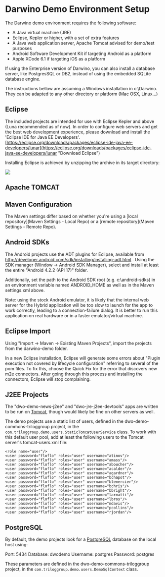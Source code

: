Darwino Demo Environment Setup
==============================

The Darwino demo environment requires the following software:
- A Java virtual machine (JRE)
- Eclipse, Kepler or higher, with a set of extra features
- A Java web application server, Apache Tomcat advised for demo/test purposes
- Android Software Development Kit if targeting Android as a platform
- Apple XCode 6.1 if targeting iOS as a platform


If using the Enterprise version of Darwino, you can also install a database server, like PostgresSQL or DB2, instead of using the embedded SQLite database engine.

The instructions bellow are assuming a Windows installation in c:\Darwino. They can be adapted to any other directory or platform (Mac OSX, Linux...)


Eclipse
-------

The included projects are intended for use with Eclipse Kepler and above (Luna recommended as of now). In order to configure web servers and get the best web development experience, please download and install the 'Eclipse IDE for Java EE Developers'.
[https://eclipse.org/downloads/packages/eclipse-ide-java-ee-developers/lunar](https://eclipse.org/downloads/packages/eclipse-ide-java-ee-developers/lunar "Download Eclipse")

Installing Eclipse is achieved by unzipping the archive in its target directory:

![](EclipseInstall.png)

Apache TOMCAT
-------------



Maven Configuration
-------------------

The Maven settings differ based on whether you're using a [local repository](Maven Settings - Local Repo) or a [remote repository](Maven Settings - Remote Repo).

Android SDKs
------------

The Android projects use the ADT plugins for Eclipse, available from http://developer.android.com/sdk/installing/installing-adt.html . Using the SDK manager (Window -> Android SDK Manager), select and install at least the entire "Android 4.2.2 (API 17)" folder.

Additionally, set the path to the Android SDK root (e.g. c:\android-sdks) in an environment variable named ANDROID_HOME as well as in the Maven settings.xml above.

Note: using the stock Android emulator, it is likely that the internal web server for the Hybrid application will be too slow to launch for the app to work correctly, leading to a connection-failure dialog. It is better to run this application on real hardware or in a faster emulator/virtual machine.

Eclipse Import
--------------

Using "Import &rarr; Maven &rarr; Existing Maven Projects", import the projects from the darwino-demo folder.

In a new Eclipse installation, Eclipse will generate some errors about "Plugin execution not covered by lifecycle configuration" referring to several of the pom files. To fix this, choose the Quick Fix for the error that discovers new m2e connectors. After going through this process and installing the connectors, Eclipse will stop complaining.

J2EE Projects
-------------

The "dwo-demo-news-j2ee" and "dwo-jre-j2ee-devtools" apps are written to be run on [Tomcat](http://tomcat.apache.org), though would likely be fine on other servers as well.

The demo projects use a static list of users, defined in the dwo-demo-commons-triloggroup project, in the `com.triloggroup.demo.users.StaticTomcatUserService` class. To work with this default user pool, add at least the following users to the Tomcat server's tomcat-users.xml file:

	<role name="user"/>
	<user password="floflo" roles="user" username="atinov"/>
	<user password="floflo" roles="user" username="amass"/>
	<user password="floflo" roles="user" username="aboucher"/>
	<user password="floflo" roles="user" username="acalder"/>
	<user password="floflo" roles="user" username="agardner"/>
	<user password="floflo" roles="user" username="bchapot"/>
	<user password="floflo" roles="user" username="blemercier"/>
	<user password="floflo" roles="user" username="bchris"/>
	<user password="floflo" roles="user" username="bbright"/>
	<user password="floflo" roles="user" username="larmatti"/>
	<user password="floflo" roles="user" username="lbros"/>
	<user password="floflo" roles="user" username="mdavis"/>
	<user password="floflo" roles="user" username="pcollins"/>
	<user password="floflo" roles="user" username="rjordan"/>

PostgreSQL
----------

By default, the demo projects look for a [PostgreSQL](http://www.postgresql.org) database on the local host using:

Port: 5434
Database: dwodemo
Username: postgres
Password: postgres

These parameters are defined in the dwo-demo-commons-triloggroup project, in the `com.triloggroup.demo.users.DemoSqlContext` class.
